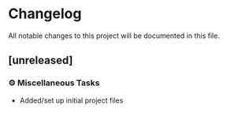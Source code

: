 # Changelog

All notable changes to this project will be documented in this file.

## [unreleased]

### ⚙️ Miscellaneous Tasks

- Added/set up initial project files

<!-- generated by git-cliff -->
